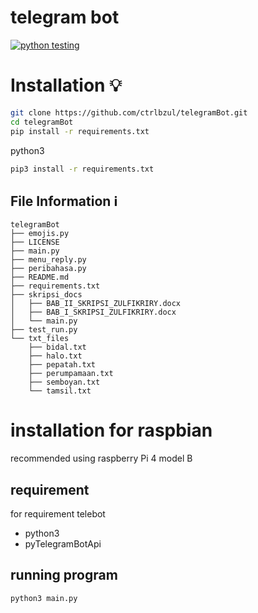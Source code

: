 # telegram bot
[![python testing](https://img.shields.io/github/workflow/status/ctrlbzul/telegramBot/TelegramBot-testing?label=python%20testing&style=for-the-badge)](https://github.com/ctrlbzul/telegramBot/actions/workflows/python-app.yml)


# Installation :bulb:
```bash
git clone https://github.com/ctrlbzul/telegramBot.git
cd telegramBot
pip install -r requirements.txt
```
python3
```bash
pip3 install -r requirements.txt
```

## File Information :information_source:
```
telegramBot
├── emojis.py
├── LICENSE
├── main.py
├── menu_reply.py
├── peribahasa.py
├── README.md
├── requirements.txt
├── skripsi_docs
│   ├── BAB_II_SKRIPSI_ZULFIKRIRY.docx
│   ├── BAB_I_SKRIPSI_ZULFIKRIRY.docx
│   └── main.py
├── test_run.py
└── txt_files
    ├── bidal.txt
    ├── halo.txt
    ├── pepatah.txt
    ├── perumpamaan.txt
    ├── semboyan.txt
    └── tamsil.txt
```

# installation for raspbian
recommended using raspberry Pi 4 model B

## requirement
for requirement telebot
- python3
- pyTelegramBotApi

## running program
```bash
python3 main.py
```
